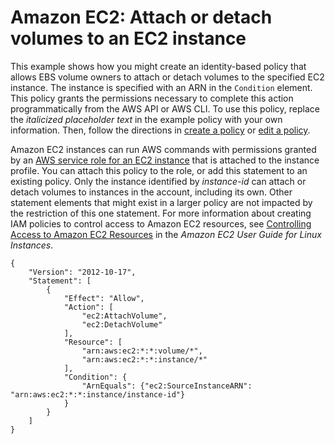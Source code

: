 # Amazon EC2: Attach or detach volumes to an EC2 instance<a name="reference_policies_examples_ec2_volumes-instance"></a>

This example shows how you might create an identity\-based policy that allows EBS volume owners to attach or detach volumes to the specified EC2 instance\. The instance is specified with an ARN in the `Condition` element\. This policy grants the permissions necessary to complete this action programmatically from the AWS API or AWS CLI\. To use this policy, replace the *italicized placeholder text* in the example policy with your own information\. Then, follow the directions in [create a policy](access_policies_create.md) or [edit a policy](access_policies_manage-edit.md)\.

Amazon EC2 instances can run AWS commands with permissions granted by an [AWS service role for an EC2 instance](id_roles_terms-and-concepts.md#iam-term-service-role-ec2) that is attached to the instance profile\. You can attach this policy to the role, or add this statement to an existing policy\. Only the instance identified by *instance\-id* can attach or detach volumes to instances in the account, including its own\. Other statement elements that might exist in a larger policy are not impacted by the restriction of this one statement\. For more information about creating IAM policies to control access to Amazon EC2 resources, see [Controlling Access to Amazon EC2 Resources](https://docs.aws.amazon.com/AWSEC2/latest/UserGuide/UsingIAM.html) in the *Amazon EC2 User Guide for Linux Instances*\.

```
{
    "Version": "2012-10-17",
    "Statement": [
        {
            "Effect": "Allow",
            "Action": [
                "ec2:AttachVolume",
                "ec2:DetachVolume"
            ],
            "Resource": [
                "arn:aws:ec2:*:*:volume/*",
                "arn:aws:ec2:*:*:instance/*"
            ],
            "Condition": {
                "ArnEquals": {"ec2:SourceInstanceARN": "arn:aws:ec2:*:*:instance/instance-id"}
            }
        }
    ]
}
```